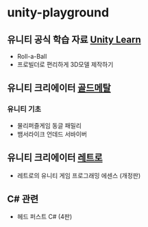# unity-playground

## 유니티 공식 학습 자료 [Unity Learn](https://learn.unity.com/)

- Roll-a-Ball
- 프로빌더로 편리하게 3D모델 제작하기



## 유니티 크리에이터 [골드메탈](https://www.youtube.com/@goldmetal)

### 유니티 기초

- 물리퍼즐게임 동글 패밀리
- 뱀서라이크 언데드 서바이버



## 유니티 크리에이터 [레트로](https://www.youtube.com/@JeminDEV)

- 레트로의 유니티 게임 프로그래밍 에센스 (개정판)



## C# 관련

- 헤드 퍼스트 C# (4판)
